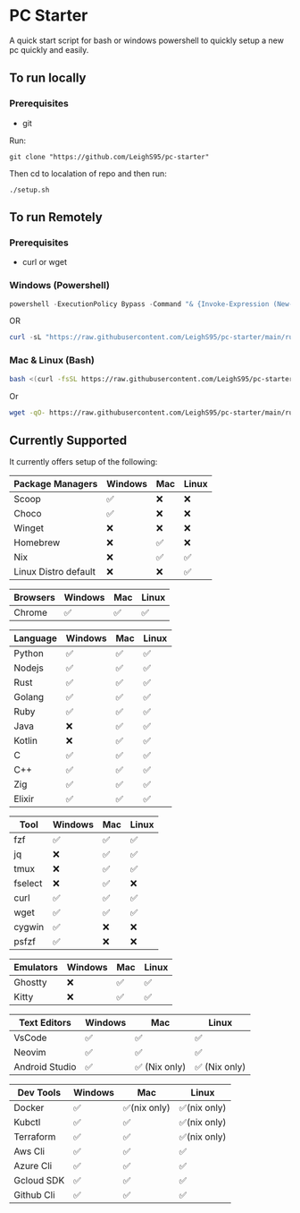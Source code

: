 # PC Starter

A quick start script for bash or windows powershell to quickly setup a new pc quickly and easily.

## To run locally

### Prerequisites
 - git

Run:
```
git clone "https://github.com/LeighS95/pc-starter"
```

Then cd to localation of repo and then run:

```
./setup.sh
```

## To run Remotely

### Prerequisites
 - curl or wget

### Windows (Powershell)

```powershell
powershell -ExecutionPolicy Bypass -Command "& {Invoke-Expression (New-Object System.Net.WebClient).DownloadString('https://raw.githubusercontent.com/LeighS95/pc-starter/main/run.ps1')}"
```

OR

```powershell
curl -sL "https://raw.githubusercontent.com/LeighS95/pc-starter/main/run.ps1" | powershell -ExecutionPolicy Bypass -File -
```

### Mac & Linux (Bash)

```bash
bash <(curl -fsSL https://raw.githubusercontent.com/LeighS95/pc-starter/main/run.sh)
```

Or

```bash
wget -qO- https://raw.githubusercontent.com/LeighS95/pc-starter/main/run.sh | bash
```

## Currently Supported

It currently offers setup of the following:

|Package Managers    | Windows | Mac | Linux |
|--------------------|---------|-----|-------|
|Scoop               | ✅      | ❌ | ❌   |
|Choco               | ✅      | ❌ | ❌   |
|Winget              | ❌      | ❌ | ❌   |
|Homebrew            | ❌      | ✅ | ❌   |
|Nix                 | ❌      | ✅ | ✅   |
|Linux Distro default| ❌      | ❌ | ✅   |

|Browsers|Windows|Mac|Linux|
|--------|-------|---|-----|
|Chrome  | ✅   | ✅| ✅  |


|Language|Windows|Mac |Linux|
|--------|-------|----|-----|
|Python  | ✅   | ✅ | ✅ |
|Nodejs  | ✅   | ✅ | ✅ |
|Rust    | ✅   | ✅ | ✅ |
|Golang  | ✅   | ✅ | ✅ |
|Ruby    | ✅   | ✅ | ✅ |
|Java    | ❌   | ✅ | ✅ |
|Kotlin  | ❌   | ✅ | ✅ |
|C       | ✅   | ✅ | ✅ |
|C++     | ✅   | ✅ | ✅ |
|Zig     | ✅   | ✅ | ✅ |
|Elixir  | ✅   | ✅ | ✅ |


|Tool   |Windows|Mac|Linux|
|-------|-------|---|-----|
|fzf    | ✅   |✅ |✅  |
|jq     | ❌   |✅ |✅  |
|tmux   | ❌   |✅ |✅  |
|fselect| ❌   |✅ |❌  |
|curl   | ✅   |✅ |✅  |
|wget   | ✅   |✅ |✅  |
|cygwin | ✅   |❌ |❌  |
|psfzf  | ✅   |❌ |❌  |

|Emulators |Windows|Mac|Linux|
|----------|-------|---|-----|
|Ghostty   | ❌   |✅ |✅  |
|Kitty     | ❌   |✅ |✅  |

|Text Editors  |Windows|Mac            |Linux          |
|--------------|-------|---------------|---------------|
|VsCode        | ✅   | ✅            | ✅            |
|Neovim        | ✅   | ✅            | ✅            |
|Android Studio| ✅   | ✅ (Nix only) | ✅ (Nix only) |

|Dev Tools |Windows|Mac           |Linux         |
|----------|-------|--------------|--------------|
|Docker    | ✅   | ✅(nix only) | ✅(nix only) |
|Kubctl    | ✅   | ✅           | ✅(nix only) |
|Terraform | ✅   | ✅           | ✅(nix only) |
|Aws Cli   | ✅   | ✅           | ✅           |
|Azure Cli | ✅   | ✅           | ✅           |
|Gcloud SDK| ✅   | ✅           | ✅           |
|Github Cli| ✅   | ✅           | ✅           |